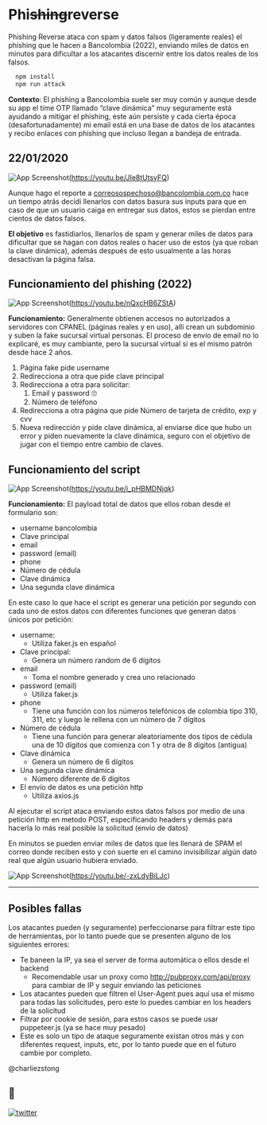 
# Phi~~shing~~reverse

Phishing Reverse ataca con spam y datos falsos (ligeramente reales) el phishing que le hacen a Bancolombia (2022), enviando miles de datos en minutos para dificultar a los atacantes discernir entre los datos reales de los falsos. 

```bash
  npm install
  npm run attack
```

**Contexto**: El phishing a Bancolombia suele ser muy común y aunque desde su app el time OTP llamado “clave dinámica” muy seguramente está ayudando a mitigar el phishing, este aún persiste y cada cierta época (desafortunadamente) mi email está en una base de datos de los atacantes y recibo enlaces con phishing que incluso llegan a bandeja de entrada.

## 22/01/2020 
![App Screenshot](https://i.ytimg.com/vi/JIe8tUtsyFQ/maxresdefault.jpg)(https://youtu.be/JIe8tUtsyFQ)

Aunque hago el reporte a correosospechoso@bancolombia.com.co hace un tiempo atrás decidi llenarlos con datos basura sus inputs para que en caso de que un usuario caiga en entregar sus datos, estos se pierdan entre cientos de datos falsos.

**El objetivo** es fastidiarlos, llenarlos de spam y generar miles de datos para dificultar que se hagan con datos reales o hacer uso de estos (ya que roban la clave dinámica), además después de esto usualmente a las horas desactivan la página falsa.

## Funcionamiento del phishing (2022)
![App Screenshot](https://i.ytimg.com/vi/nQxcHB6ZStA/maxresdefault.jpg)(https://youtu.be/nQxcHB6ZStA)

**Funcionamiento:** Generalmente obtienen accesos no autorizados a servidores con CPANEL (páginas reales y en uso), allí crean un subdominio y suben la fake sucursal virtual personas. El proceso de envío de email no lo explicaré, es muy cambiante, pero la sucursal virtual si es el mismo patrón desde hace 2 años.

1. Página fake pide username
2. Redirecciona a otra que pide clave principal
3. Redirecciona a otra para solicitar:
    1. Email y password 🙄
    2. Número de teléfono
4. Redirecciona a otra página que pide Número de tarjeta de crédito, exp y cvv
5. Nueva redirección y pide clave dinámica, al enviarse dice que hubo un error y piden nuevamente la clave dinámica, seguro con el objetivo de jugar con el tiempo entre cambio de claves.


## Funcionamiento del script
![App Screenshot](https://i.ytimg.com/vi/i_pHBMDNjqk/maxresdefault.jpg)(https://youtu.be/i_pHBMDNjqk)

**Funcionamiento:** El payload total de datos que ellos roban desde el formulario son:

* username bancolombia
* Clave principal
* email
* password (email)
* phone
* Número de cédula
* Clave dinámica
* Una segunda clave dinámica

En este caso lo que hace el script es generar una petición por segundo con cada uno de estos datos con diferentes funciones que generan datos únicos por petición:

* username: 
  * Utiliza faker.js en español
* Clave principal: 
  * Genera un número random de 6 dígitos
* email
  * Toma el nombre generado y crea uno relacionado
* password (email)
  * Utiliza faker.js
* phone
  * Tiene una función con los números telefónicos de colombia tipo 310, 311, etc y luego le rellena con un número de 7 dígitos
* Número de cédula
  * Tiene una función para generar aleatoriamente dos tipos de cédula una de 10 dígitos que comienza con 1 y otra de 8 dígitos (antigua)
* Clave dinámica
  * Genera un número de 6 dígitos
* Una segunda clave dinámica
  * Número diferente de 6 dígitos
* El envío de datos es una petición http
  * Utiliza axios.js

Al ejecutar el script ataca enviando estos datos falsos por medio de una petición http en metodo POST, especificando headers y demás para hacerla lo más real posible la solicitud (envío de datos)

En minutos se pueden enviar miles de datos que les llenará de SPAM el correo donde reciben esto y con suerte en el camino invisibilizar algún dato real que algún usuario hubiera enviado.


![App Screenshot](https://i.ytimg.com/vi/-zxLdyBiLJc/maxresdefault.jpg)(https://youtu.be/-zxLdyBiLJc)
____________________

## Posibles fallas
Los atacantes pueden (y seguramente) perfeccionarse para filtrar este tipo de herramientas, por lo tanto puede que se presenten alguno de los siguientes errores:

* Te baneen la IP, ya sea el server de forma automática o ellos desde el backend
  * Recomendable usar un proxy como http://pubproxy.com/api/proxy para cambiar de IP y seguir enviando las peticiones
* Los atacantes pueden que filtren el User-Agent pues aquí usa el mismo para todas las solicitudes, pero este lo puedes cambiar en los headers de la solicitud
* Filtrar por cookie de sesión, para estos casos se puede usar puppeteer.js (ya se hace muy pesado)
* Este es solo un tipo de ataque seguramente existan otros más y con diferentes request, inputs, etc, por lo tanto puede que en el futuro cambie por completo.


@charliezstong

## 🔗
[![twitter](https://img.shields.io/badge/twitter-1DA1F2?style=for-the-badge&logo=twitter&logoColor=white)](https://twitter.com/charliezstong)
